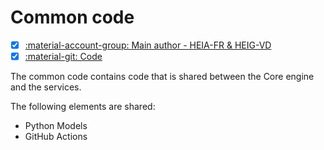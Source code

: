 # Common code

- [x] [:material-account-group: Main author - HEIA-FR & HEIG-VD](https://www.hes-so.ch/swiss-ai-center/equipe)
- [x] [:material-git: Code](https://github.com/swiss-ai-center/common-code)

The common code contains code that is shared between the Core engine and the
services.

The following elements are shared:

- Python Models
- GitHub Actions

